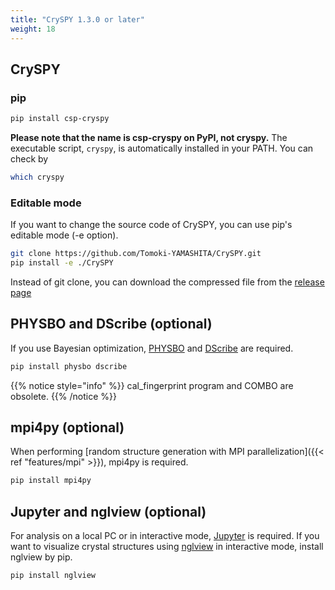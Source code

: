 ```yaml
---
title: "CrySPY 1.3.0 or later"
weight: 18
---
```


## CrySPY
### pip

``` bash
pip install csp-cryspy
```
**Please note that the name is csp-cryspy on PyPI, not cryspy.**
The executable script, `cryspy`, is automatically installed in your PATH. You can check by

``` bash
which cryspy
```

### Editable mode
If you want to change the source code of CrySPY, you can use pip's editable mode (-e option).

``` bash
git clone https://github.com/Tomoki-YAMASHITA/CrySPY.git
pip install -e ./CrySPY
```

Instead of git clone, you can download the compressed file from the [release page](https://github.com/Tomoki-YAMASHITA/CrySPY/releases)<i class="fas fa-external-link-alt"></i>

## PHYSBO and DScribe (optional)
If you use Bayesian optimization, [PHYSBO](https://www.pasums.issp.u-tokyo.ac.jp/physbo/en/about)<i class="fas fa-external-link-alt"></i> and
[DScribe](https://singroup.github.io/dscribe/latest/#)<i class="fas fa-external-link-alt"></i> are required.

``` bash
pip install physbo dscribe
```


{{% notice style="info" %}}
cal_fingerprint program and COMBO are obsolete.
{{% /notice %}}

## mpi4py (optional)
When performing [random structure generation with MPI parallelization]({{< ref "features/mpi" >}}), mpi4py is required.
``` bash
pip install mpi4py
```

## Jupyter and nglview (optional)
For analysis on a local PC or in interactive mode, [Jupyter](https://jupyter.org)<i class="fas fa-external-link-alt"></i> is required.
If you want to visualize crystal structures using [nglview](https://github.com/nglviewer/nglview)<i class="fas fa-external-link-alt"></i> in interactive mode,
install nglview by pip.
``` bash
pip install nglview
```